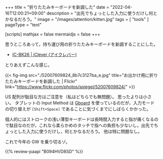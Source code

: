 +++
title = "折りたたみキーボードを新調した"
date =  "2022-04-16T12:00:21+09:00"
description = "出先でちょっとした入力に使うだけし何とかなるだろう。"
image = "/images/attention/kitten.jpg"
tags = [ "tools" ]
pageType = "text"

[scripts]
  mathjax = false
  mermaidjs = false
+++

思うところあって，持ち運び用の折りたたみキーボードを新調することにした。

- [IC-BK26 |  iClever (アイクレバー)](https://www.iclever.co.jp/products-folding-keyboard-bk26)

とりあえずこんな感じ。

{{< fig-img src="./52007609824_8b7c3127ba_e.jpg" title="お出かけ用に折りたたみキーボードを新調した | Flickr" link="https://www.flickr.com/photos/spiegel/52007609824/" >}}

US 配列が駄目な方はご注意を（私はどちらでも無問題）。
思ったよりは小さい。
タブレットの Input Method は [Gboard](https://play.google.com/store/apps/details?id=com.google.android.inputmethod.latin) を使っているのだが，入力モードの切り替えが `[Shift+Space]` であることに気づくまでにしばらくかかった。

個人的にはストロークの浅い薄型キーボードは長時間入力すると指が痛くなるので駄目なのだが，これなら柔らかめのタッチで指への負担も少ないし，出先でちょっとした入力に使うだけし，何とかなるだろう。
他は特に問題なし。

これで今年の GW を乗り切るゾ。

{{% review-paapi "B094HVD8SD" %}} <!-- 折りたたみキーボード iClever IC-BK26 -->
